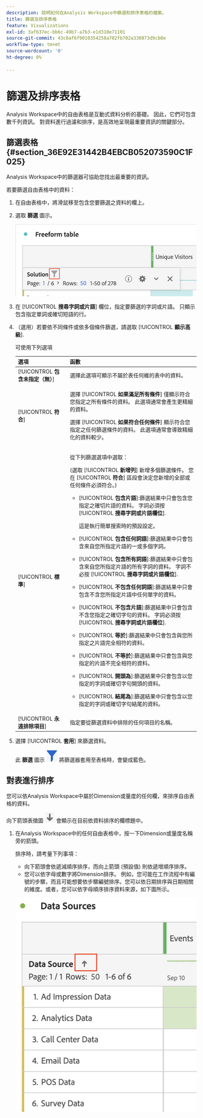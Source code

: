 ```yaml
---
description: 說明如何在Analysis Workspace中篩選和排序表格的檔案。
title: 篩選及排序表格
feature: Visualizations
exl-id: 3af637ec-bb6c-49b7-a7b3-e1d310e71101
source-git-commit: 43c8af6f9010354258a702fb702a330873d9cb8e
workflow-type: tm+mt
source-wordcount: '0'
ht-degree: 0%

---
```


# 篩選及排序表格

Analysis Workspace中的自由表格是互動式資料分析的基礎。 因此，它們可包含數千列資訊。 對資料進行過濾和排序，是高效地呈現最重要資訊的關鍵部分。

<!--The following video covers filter and sort options in Analysis Workspace, in addition to pagination options:

>[!VIDEO](https://video.tv.adobe.com/v/23968)-->

## 篩選表格 {#section_36E92E31442B4EBCB052073590C1F025}

Analysis Workspace中的篩選器可協助您找出最重要的資訊。

若要篩選自由表格中的資料：

1. 在自由表格中，將滑鼠移至包含您要篩選之資料的欄上。 <!--only some types of columns show the filter... Which? Just Dimensions?-->

1. 選取 **篩選** 圖示。

   ![表格中的篩選圖示](assets/table-filter-icon.png)

1. 在 [!UICONTROL **搜尋字詞或片語**] 欄位，指定要篩選的字詞或片語。 只顯示包含指定單詞或確切短語的行。

1. （選用）若要依不同條件或依多個條件篩選，請選取 [!UICONTROL **顯示高級**].

   可使用下列選項

   | 選項 | 函數 |
   |---------|----------|
   | [!UICONTROL **包含未指定（無）**] | 選擇此選項可顯示不屬於表任何維的表中的資料。 <!--what is this?--> |
   | [!UICONTROL **符合**] | <p>選擇 [!UICONTROL **如果滿足所有條件**] 僅顯示符合您指定之所有條件的資料。 此選項通常會產生更精細的資料。</p> <p>選擇 [!UICONTROL **如果符合任何條件**] 顯示符合您指定之任何篩選條件的資料。 此選項通常會導致精細化的資料較少。</p> |
   | [!UICONTROL **標準**] | <p>從下列篩選選項中選取：</p><p>(選取 [!UICONTROL **新增列**] 新增多個篩選條件。 您在 [!UICONTROL **符合**] 區段會決定您新增的全部或任何條件必須符合。)</p><ul><li><p>[!UICONTROL **包含片語**]:篩選結果中只會包含您指定之確切片語的資料。 字詞必須按 [!UICONTROL **搜尋字詞或片語欄位**].<p>這是執行簡單搜索時的預設設定。</p></p></li><li><p>[!UICONTROL **包含任何詞語**]:篩選結果中只會包含來自您所指定片語的一或多個字詞。 </p></li><li><p>[!UICONTROL **包含所有詞語**]:篩選結果中只會包含來自您所指定片語的所有字詞的資料。 字詞不必按 [!UICONTROL **搜尋字詞或片語欄位**].</p></li><li><p>[!UICONTROL **不包含任何詞語**]:篩選結果中只會包含不含您所指定片語中任何單字的資料。 </p></li><li><p>[!UICONTROL **不包含片語**]:篩選結果中只會包含不含您指定之確切字句的資料。 字詞必須按 [!UICONTROL **搜尋字詞或片語欄位**].</p></li><li><p>[!UICONTROL **等於**]:篩選結果中只會包含與您所指定之片語完全相符的資料。 </p></li><li><p>[!UICONTROL **不等於**]:篩選結果中只會包含與您指定的片語不完全相符的資料。 </p></li><li><p>[!UICONTROL **開頭為**]:篩選結果中只會包含以您指定的字詞或確切字句開頭的資料。 </p></li><li><p>[!UICONTROL **結尾為**]:篩選結果中只會包含以您指定的字詞或確切字句結尾的資料。 </p></li></ul> |
   | [!UICONTROL **永遠排除項目**] | 指定要從篩選資料中排除的任何項目的名稱。 |

1. 選擇 [!UICONTROL **套用**] 來篩選資料。

   此 **篩選** 圖示 ![藍色篩選表徵圖篩選表](assets/table-filter-blue-icon.png) 將篩選器套用至表格時，會變成藍色。

## 對表進行排序

您可以依Analysis Workspace中屬於Dimension或量度的任何欄，來排序自由表格的資料。

向下箭頭表徵圖 ![向下箭頭表徵圖排序的表列](assets/table-sort-arrow-icon.png) 會顯示在目前依資料排序的欄標題中。

1. 在Analysis Workspace中的任何自由表格中，按一下Dimension或量度名稱旁的箭頭。

   排序時，請考量下列事項：

   * 向下箭頭會依遞減順序排序，而向上箭頭 (預設值) 則依遞增順序排序。
   * 您可以依字母或數字將Dimension排序。 例如，您可能在工作流程中有編號的步驟，而且可能想要依步驟編號排序。您可以依日期排序與日期相關的維度。或者，您可以依字母順序排序資料來源，如下圖所示。

   ![](assets/sort-dimensions.png)



